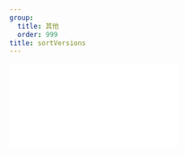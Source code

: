 ```yaml
---
group:
  title: 其他
  order: 999
title: sortVersions
---
```


<code src="./sortVersions" title="在线演示"></code>

<embed src="../_js_docs/z-sortVersions.md"></embed>
